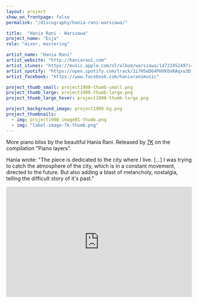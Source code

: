 ```yaml
---
layout: project
show_on_frontpage: false
permalink: "/discography/hania-rani-warszawa/"

title:  "Hania Rani - Warszawa"
project_name: "Esja"
role: "mixer, mastering"

artist_name: "Hania Rani"
artist_website: "http://haniarani.com"
artist_itunes: "https://music.apple.com/nl/album/warszawa/1472245249?i=1472245451&l=en"
artist_spotify: "https://open.spotify.com/track/2i7H5eD64PHXKOxRAqxo3D?si=wJYGULReSuaGEsz1BMobjQ"
artist_facebook: "https://www.facebook.com/haniaranimusic"

project_thumb_small: project1908-thumb-small.png
project_thumb_large: project1908-thumb-large.png
project_thumb_large_hover: project1908-thumb-large.png

project_background_image: project1908-bg.png
project_thumbnails:
  - img: project1908-image01-thumb.png
  - img: "label-image-7k-thumb.png"
---
```


More piano bliss by the beautiful Hania Rani. Released by [7K](http://7k.k7.com) on the compilation "Piano layers".

Hania wrote: "The piece is dedicated to the city where I live. [...] I was trying to catch the atmosphere of the city, which is in a constant movement, directed to the future. But also adding a blast of melancholy, nostalgia, telling the difficult story of it's past."


<iframe src="https://open.spotify.com/embed/track/2i7H5eD64PHXKOxRAqxo3D" width="100%" height="300" frameborder="0" allowtransparency="true" allow="encrypted-media"></iframe>

